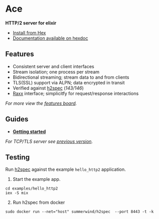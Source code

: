 # Ace

**HTTP/2 server for elixir**

- [Install from Hex](https://hex.pm/packages/ace)
- [Documentation available on hexdoc](https://hexdocs.pm/ace)

## Features

- Consistent server and client interfaces
- Stream isolation; one process per stream
- Bidirectional streaming; stream data to and from clients
- TLS(SSL) support via ALPN; data encrypted in transit
- Verified against [h2spec](https://github.com/summerwind/h2spec) (*143/146*)
- [Raxx](https://github.com/crowdhailer/raxx) interface; simplicitfy for request/response interactions

*For more view the [features board](https://github.com/CrowdHailer/Ace/projects/1).*

## Guides

- **[Getting started](getting_started.md)**

*For TCP/TLS server see [previous version](https://github.com/CrowdHailer/Ace/tree/0.9.1).*

## Testing

Run [h2spec](https://github.com/summerwind/h2spec) against the example `hello_http2` application.

1. Start the example app.
  ```
  cd examples/hello_http2
  iex -S mix
  ```
2. Run h2spec from docker
  ```
  sudo docker run --net="host" summerwind/h2spec  --port 8443 -t -k
  ```
